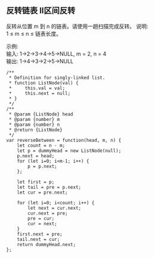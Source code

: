 ## 反转链表 II区间反转
反转从位置 m 到 n 的链表。请使用一趟扫描完成反转。
说明:  
1 ≤ m ≤ n ≤ 链表长度。  

示例:  
输入: 1->2->3->4->5->NULL, m = 2, n = 4  
输出: 1->4->3->2->5->NULL  

```
/**
 * Definition for singly-linked list.
 * function ListNode(val) {
 *     this.val = val;
 *     this.next = null;
 * }
 */
/**
 * @param {ListNode} head
 * @param {number} m
 * @param {number} n
 * @return {ListNode}
 */
var reverseBetween = function(head, m, n) {
    let count = n - m;
    let p = dummyHead = new ListNode(null);
    p.next = head;
    for (let i=0; i<m-1; i++) {
        p = p.next;
    };

    let first = p;
    let tail = pre = p.next;
    let cur = pre.next;

    for (let i=0; i<count; i++) {
        let next = cur.next;
        cur.next = pre;
        pre = cur;
        cur = next;
    }
    first.next = pre;
    tail.next = cur;
    return dummyHead.next;
};
```